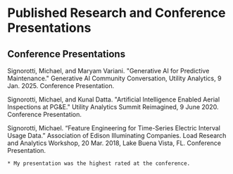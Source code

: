 # Published Research and Conference Presentations

## Conference Presentations

Signorotti, Michael, and Maryam Variani. "Generative AI for Predictive Maintenance." Generative AI Community Conversation, Utility Analytics, 9 Jan. 2025. Conference Presentation.

Signorotti, Michael, and Kunal Datta. "Artificial Intelligence Enabled Aerial Inspections at PG&E." Utility Analytics Summit Reimagined, 9 June 2020. Conference Presentation.

Signorotti, Michael. “Feature Engineering for Time-Series Electric Interval Usage Data.” Association of Edison Illuminating Companies. Load Research and Analytics Workshop, 20 Mar. 2018, Lake Buena Vista, FL. Conference Presentation.

	* My presentation was the highest rated at the conference.


